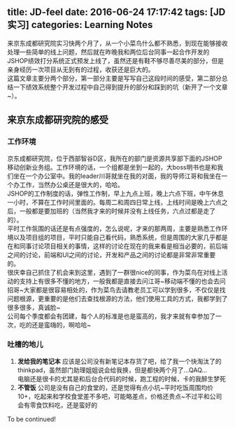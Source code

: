 title: JD-feel
date: 2016-06-24 17:17:42
tags: [JD实习]
categories: Learning Notes 
---
来京东成都研究院实习快两个月了，从一个小菜鸟什么都不熟悉，到现在能够接收处理一些简单的线上问题，然后就在昨晚我和两位后台同事一起合作开发的JSHOP绩效打分系统正式预发上线了，虽然还是有鞋不够尽善尽美的部分，但是亲身经历一次项目从无到有的过程，收获还是巨大的。    
这篇文章主要分两个部分，第一部分主要是写写自己这段时间的感受，第二部分总结一下绩效系统整个开发过程中自己得到提升的部分和踩到的坑（新开了一个文章~）。    
## 来京东成都研究院的感受
### 工作环境
京东成都研究院，位于西部智谷D区，我所在的部门是资源共享部下面的JSHOP移动创新业务组。工作环境的话，一个组都是坐到一起的，大boss明书也是和我们坐在一个办公室中。我的leader川哥就坐在我的对面，我的导师江哥和我坐在一个办工作，当然办公桌还是很大的，哈哈。    
JSHOP的工作制度的话，弹性工作制，早上九点上班，晚上六点下班，中午休息一小时，不算在工作时间里面的。每周二和周四日常上线，上线时间是晚上六点之后，一般都是要加班的（当然我才来的时候并没有上线任务，六点过都是走了的）。    
平时工作氛围的话还是有点强度的，怎么说呢，才来的那两周，主要是熟悉工作环境以及项目组的项目，平时只能自己看代码，熟悉系统，但是周围的大家几乎都是在和同事讨论项目相关的事情，这样的讨论在现在的我来看是相当必要的，前后端之间的讨论，前端和UI之间的讨论，开发和产品之间的讨论都是非常非常重要的。    
很庆幸自己抓住了机会来到这里，遇到了一群很nice的同事，作为菜鸟在对线上活动的支持上有很多不懂的地方，一般我都是直接去问江哥~移动端不懂的也会去问招哥~大家都是很容易相处的，作为菜鸟去请教老员工可以学到很多，不仅仅是找问题根源，更重要的是他们去查找根源的方法，他们使用工具的方式，我都学到了很多很多，真诚脸~    
公司每个季度都会有团建，每个人的标准是也是蛮高的，我才来就有幸参加了一次，吃的还是蛮嗨的，啊哈哈~    

### 吐槽的地儿
1. **发给我的笔记本**
应该是公司没有新笔记本存货了吧，给了我一个快淘汰了的thinkpad，虽然部门助理姐姐说会给我换，但是都快两个月了...QAQ...    
电脑还是很卡的尤其是和后台合代码的时候，跑工程的时候，卡的我醉生梦死    
2. **不管饭**
公司是没有自己的食堂的，还是觉得有点小坑~平时吃饭周围均价10+，吃起来和学校食堂差不多吧，可能略差点，价格还贵点~不过平和公司会有零食饮料吃，还是蛮好的    

To be continued!